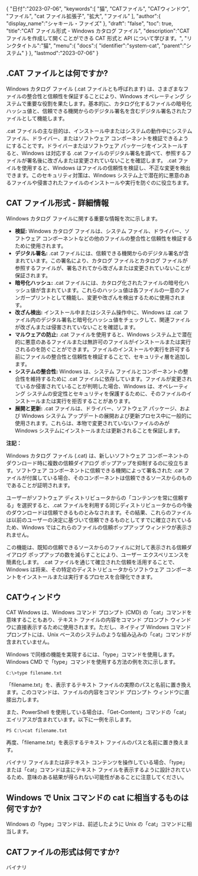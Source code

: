 {
"日付":"2023-07-06",
   "keywords":[
"猫",
"CATファイル",
"CATウィンドウ",
"ファイル",
"cat ファイル拡張子",
"拡大",
"ファイル"
],
   "author":{
"display_name":"シャキール・ファイズ"
},
"draft": "false",
"toc": true,
"title":"CAT ファイル形式 - Windows カタログ ファイル",
   "description":"CAT ファイルを作成して開くことができる CAT 形式と API について学びます。",
"リンクタイトル":"猫",
   "menu":{
      "docs":{
         "identifier":"system-cat",
"parent":"システム"
}
},
"lastmod":"2023-07-06"
}

## .CAT ファイルとは何ですか?

Windows カタログ ファイル (.cat ファイルとも呼ばれます) は、さまざまなファイルの整合性と信頼性を保証することにより、Windows オペレーティング システムで重要な役割を果たします。基本的に、カタログ化するファイルの暗号化ハッシュ値と、信頼できる機関からのデジタル署名を含むデジタル署名されたファイルとして機能します。

.cat ファイルの主な目的は、インストール中またはシステムの動作中にシステム ファイル、ドライバー、またはソフトウェア コンポーネントを検証できるようにすることです。ドライバーまたはソフトウェア パッケージをインストールすると、Windows は対応する .cat ファイルのデジタル署名を調べて、参照するファイルが署名後に改ざんまたは変更されていないことを確認します。 .cat ファイルを使用すると、Windows はファイルの信頼性を検証し、不正な変更を検出できます。このセキュリティ対策は、Windows システム上で潜在的に悪意のあるファイルや侵害されたファイルのインストールや実行を防ぐのに役立ちます。

## CAT ファイル形式 - 詳細情報

Windows カタログ ファイルに関する重要な情報を次に示します。

- **検証:** Windows カタログ ファイルは、システム ファイル、ドライバー、ソフトウェア コンポーネントなどの他のファイルの整合性と信頼性を検証するために使用されます。
- **デジタル署名:** .cat ファイルには、信頼できる機関からのデジタル署名が含まれています。この署名により、カタログ ファイルとカタログ ファイルが参照するファイルが、署名されてから改ざんまたは変更されていないことが保証されます。
- **暗号化ハッシュ:** .cat ファイルには、カタログ化されたファイルの暗号化ハッシュ値が含まれています。これらのハッシュ値は各ファイルの一意のフィンガープリントとして機能し、変更や改ざんを検出するために使用されます。
- **改ざん検出:** インストール中またはシステム操作中に、Windows は .cat ファイル内のデジタル署名と暗号化ハッシュ値をチェックして、関連ファイルが改ざんまたは侵害されていないことを確認します。
- **マルウェアの防止:** .cat ファイルを使用すると、Windows システム上で潜在的に悪意のあるファイルまたは無許可のファイルがインストールまたは実行されるのを防ぐことができます。ファイルのインストールや実行を許可する前にファイルの整合性と信頼性を検証することで、セキュリティ層を追加します。
- **システムの整合性:** Windows は、システム ファイルとコンポーネントの整合性を維持するために .cat ファイルに依存しています。ファイルが変更されているか侵害されていることが判明した場合、Windows は、オペレーティング システムの安定性とセキュリティを保護するために、そのファイルのインストールまたは実行を拒否することがあります。
- **展開と更新:** .cat ファイルは、ドライバー、ソフトウェア パッケージ、および Windows システム アップデートの展開および更新プロセス中に一般的に使用されます。これらは、本物で変更されていないファイルのみが Windows システムにインストールまたは更新されることを保証します。

**注記：**

Windows カタログ ファイル (.cat) は、新しいソフトウェア コンポーネントのダウンロード時に複数の信頼ダイアログ ポップアップを抑制するのに役立ちます。ソフトウェア コンポーネントに信頼できる機関によって署名された .cat ファイルが付属している場合、そのコンポーネントは信頼できるソースからのものであることが証明されます。

ユーザーがソフトウェア ディストリビュータからの「コンテンツを常に信頼する」を選択すると、.cat ファイルを利用する同じディストリビュータからの今後のダウンロードは信頼できるものとみなされます。その結果、これらのファイルは以前のユーザーの決定に基づいて信頼できるものとしてすでに確立されているため、Windows ではこれらのファイルの信頼ポップアップ ウィンドウが表示されません。

この機能は、既知の信頼できるソースからのファイルに対して表示される信頼ダイアログ ポップアップの数を減らすことにより、ユーザー エクスペリエンスを簡素化します。 .cat ファイルを通じて確立された信頼を活用することで、Windows は将来、その特定のディストリビュータからソフトウェア コンポーネントをインストールまたは実行するプロセスを合理化できます。

## CATウィンドウ

CAT Windows は、Windows コマンド プロンプト (CMD) の「cat」コマンドを意味することもあり、テキスト ファイルの内容をコマンド プロンプト ウィンドウに直接表示するために使用されます。ただし、ネイティブ Windows コマンド プロンプトには、Unix ベースのシステムのような組み込みの「cat」コマンドが含まれていません。

Windows で同様の機能を実現するには、「type」コマンドを使用します。 Windows CMD で「type」コマンドを使用する方法の例を次に示します。

```
C:\>type filename.txt
```

「filename.txt」を、表示するテキスト ファイルの実際のパスと名前に置き換えます。このコマンドは、ファイルの内容をコマンド プロンプト ウィンドウに直接出力します。

また、PowerShell を使用している場合は、「Get-Content」コマンドの「cat」エイリアスが含まれています。以下に一例を示します。

```
PS C:\>cat filename.txt
```

再度、「filename.txt」を表示するテキスト ファイルのパスと名前に置き換えます。

バイナリ ファイルまたは非テキスト コンテンツを操作している場合、「type」または「cat」コマンドは主にテキスト ファイルを表示するように設計されているため、意味のある結果が得られない可能性があることに注意してください。

## Windows で Unix コマンドの cat に相当するものは何ですか?

Windows の「type」コマンドは、前述したように Unix の「cat」コマンドに相当します。

## CATファイルの形式は何ですか?

バイナリ


